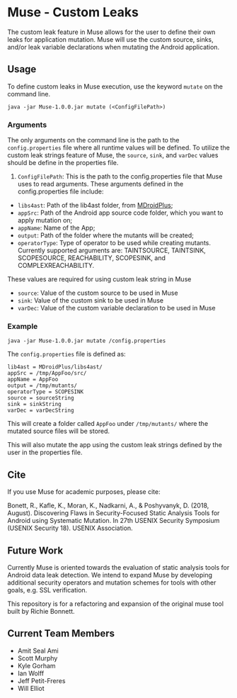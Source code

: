 # Muse - Custom Leaks

The custom leak feature in Muse allows for the user to define their own leaks for application mutation. Muse will use the custom source, sinks, and/or leak variable declarations when mutating the Android application.

## Usage
To define custom leaks in Muse execution, use the keyword `mutate` on the command line. 

```
java -jar Muse-1.0.0.jar mutate (<ConfigFilePath>)
```

### Arguments
The only arguments on the command line is the path to the `config.properties` file where all runtime values will be defined. To utilize the custom leak strings feature of Muse, the `source`, `sink`, and `varDec` values should be define in the properties file.

1. ``ConfigFilePath``: This is the path to the config.properties file that Muse uses to read arguments. These arguments defined in the config.properties file include:
- ``libs4ast``:  Path of the lib4ast folder, from [MDroidPlus](https://gitlab.com/SEMERU-Code-Public/Android/Mutation/MDroidPlus/tree/master/libs4ast);
- ``appSrc``: Path of the Android app source code folder, which you want to apply mutation on;
- ``appName``:  Name of the App;
- ``output``: Path of the folder where the mutants will be created;
- `operatorType`: Type of operator to be used while creating mutants. Currently supported arguments are: TAINTSOURCE, TAINTSINK, SCOPESOURCE, REACHABILITY, SCOPESINK, and COMPLEXREACHABILITY.

These values are required for using custom leak string in Muse

   - ``source``: Value of the custom source to be used in Muse
   - ``sink``: Value of the custom sink to be used in Muse
   - ``varDec``: Value of the custom variable declaration to be used in Muse


### Example

```
java -jar Muse-1.0.0.jar mutate /config.properties
```

The `config.properties` file is defined as:
```
lib4ast = MDroidPlus/libs4ast/
appSrc = /tmp/AppFoo/src/
appName = AppFoo
output = /tmp/mutants/
operatorType = SCOPESINK
source = sourceString
sink = sinkString
varDec = varDecString
```

This will create a folder called `AppFoo` under `/tmp/mutants/` where the mutated source files will be stored. 

This will also mutate the app using the custom leak strings defined by the user in the properties file.

## Cite
If you use Muse for academic purposes, please cite: 

Bonett, R., Kafle, K., Moran, K., Nadkarni, A., & Poshyvanyk, D. (2018, August). Discovering Flaws in Security-Focused Static Analysis Tools for Android using Systematic Mutation. In 27th USENIX Security Symposium (USENIX Security 18). USENIX Association.

## Future Work
Currently Muse is oriented towards the evaluation of static analysis tools for Android data leak detection. We intend to expand Muse by developing additional security operators and mutation schemes for tools with other goals, e.g. SSL verification. 

This repository is for a refactoring and expansion of the original muse tool built by Richie Bonnett.

## Current Team Members
- Amit Seal Ami
- Scott Murphy
- Kyle Gorham
- Ian Wolff
- Jeff Petit-Freres
- Will Elliot